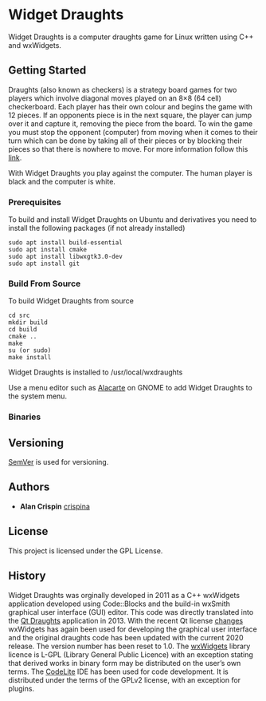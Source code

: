 # Widget Draughts

Widget Draughts is a computer draughts game for Linux written using C++ and wxWidgets.

## Getting Started

Draughts (also known as checkers) is a  strategy board games for two players which involve diagonal moves played on an 8×8 (64 cell) checkerboard. Each player has their own colour and begins the game with 12 pieces. If an opponents piece is in the next square, the player can jump over it and capture it, removing the piece from the board. To win the game you must stop the opponent (computer) from moving when it comes to their turn which can be done by taking all of their pieces or by blocking their pieces so that there is nowhere to move. For more information follow this [link](https://en.wikipedia.org/wiki/Draughts).

With Widget Draughts you play against the computer. The human player is  black and the computer is white.

### Prerequisites

To build and install Widget Draughts on Ubuntu and derivatives you need to install the following packages (if not already installed) 

```
sudo apt install build-essential
sudo apt install cmake
sudo apt install libwxgtk3.0-dev
sudo apt install git 
```

### Build From Source

To build Widget Draughts from source 

```
cd src
mkdir build  
cd build  
cmake ..
make
su (or sudo)
make install
```
Widget Draughts is installed to /usr/local/wxdraughts

Use a menu editor such as [Alacarte](https://en.wikipedia.org/wiki/Alacarte) on GNOME to add Widget Draughts to the system menu.

### Binaries



## Versioning

[SemVer](http://semver.org/) is used for versioning. 

## Authors

* **Alan Crispin** [crispina](https://github.com/crispinalan)


## License

This project is licensed under the GPL License. 

## History

Widget Draughts was orginally developed in 2011 as a C++ wxWidgets application developed using Code::Blocks and the build-in wxSmith graphical user interface (GUI) editor. This code was directly translated into the [Qt Draughts](https://bitbucket.org/crispinalan/qt-5-draughts/src/master/) application in 2013. With the recent Qt license [changes](https://www.qt.io/blog/qt-offering-changes-2020) wxWidgets has again been used for developing the graphical user interface and the original draughts code has been updated with the current 2020 release. The version number has been reset to 1.0. The [wxWidgets](https://www.wxwidgets.org/) library licence is L-GPL (Library General Public Licence) with an exception stating that derived works in binary form may be distributed on the user’s own terms. The [CodeLite](https://codelite.org/) IDE has been used for code development. It is distributed under the terms of the GPLv2 license, with an exception for plugins. 
